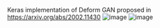 Keras implementation of Deform GAN proposed in https://arxiv.org/abs/2002.11430
![image](https://github.com/Lauraxy/Multi_Modal_Registration/tree/master/images/network.png)
![image](https://github.com/Lauraxy/Multi_Modal_Registration/tree/master/images/results.png)
